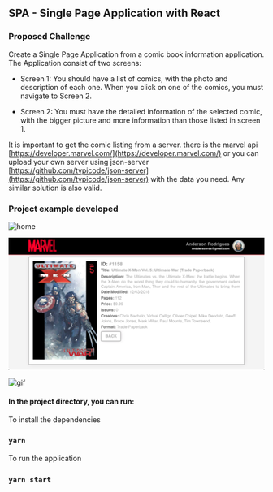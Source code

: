 ## SPA - Single Page Application with React

### Proposed Challenge

Create a Single Page Application from a comic book information application. The Application consist of two screens: <br />

- Screen 1: You should have a list of comics, with the photo and description of each one. When you click on one of the comics, you must navigate to Screen 2.<br />

- Screen 2: You must have the detailed information of the selected comic, with the bigger picture and more information than those listed in screen 1.<br />

It is important to get the comic listing from a server. there is the marvel api [https://developer.marvel.com/](https://developer.marvel.com/) or you can upload your own server using json-server [https://github.com/typicode/json-server](https://github.com/typicode/json-server) with the data you need. Any similar solution is also valid.<br />

### Project example developed

![home](.src/assets/home.png)

![comic](./src/assets/current-comic.png)

![gif](./src/assets/example.gif)

#### In the project directory, you can run:

To install the dependencies

### `yarn`

To run the application

### `yarn start`

